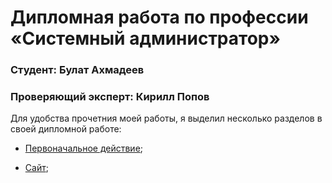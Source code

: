 # Дипломная работа по профессии «Системный администратор»


### Студент: Булат Ахмадеев

### Проверяющий эксперт: Кирилл Попов

Для удобства прочетния моей работы, я выделил несколько разделов в своей дипломной работе:

* [Первоначальное действие](Initial-Actions.md);

* [Сайт](Site.md);

